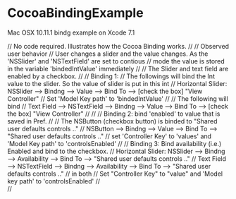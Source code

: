 # CocoaBindingExample
Mac OSX 10.11.1 bindg example on Xcode 7.1

// No code required. Illustrates how the Cocoa Binding works.
//
// Observed user behavior
//    User changes a slider and the value changes. As the 'NSSlider' and 'NSTextField' are set to contious
//    mode the  value is stored in the variable 'bindedIntValue' immediately
//
//    The Slider and text field are enabled by  a checkbox.
//
// Binding 1:
//   The followings will bind the Int value to the slider. So the value of slider is put in this int
//        Horizontal Slider: NSSlider --> Bindng --> Value --> Bind To --> [check the box] "View Controller"
//                      Set 'Model Key path' to 'bindedIntValue'
//
//   The following will bind 
//        Text Field --> NSTextField --> Bindng --> Value --> Bind To --> [check the box] "View Controller"
//
//
//  Binding 2: bind 'enabled' to value that is saved in Pref.
//
//   The NSButton (checkbox button) is binded to "Shared user defaults controls .."
//        NSButton --> Bindng --> Value --> Bind To --> "Shared user defaults controls .."
//        set 'Controller Key' to 'values' and 'Model Key path' to 'controlsEnabled'
//
//   Binding 3: Bind availability (i.e.) Enabled and bind to the checkbox.
//   Horizontal Slider: NSSlider --> Bindng --> Availability --> Bind To --> "Shared user defaults controls .."
//   Text Field --> NSTextField --> Bindng --> Availability --> Bind To --> "Shared user defaults controls .."
//      in both
//          Set "Controller Key" to "value" and 'Model key path' to 'controlsEnabled'
//          
//
